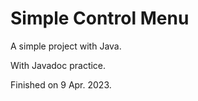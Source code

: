 # Simple Control Menu

A simple  project with Java.

With Javadoc  practice.

Finished on 9 Apr. 2023.